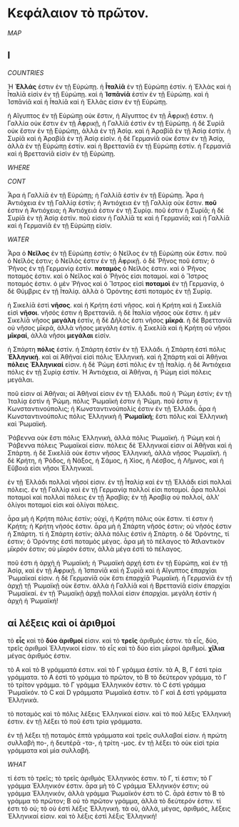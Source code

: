 # Κεφάλαιον τὸ πρῶτον.

$MAP$

## I

$COUNTRIES$

Ἡ **Ἑλλάς** ἐστιν ἐν τῇ Εὐρώπῃ. ἡ **Ῑ̓ταλίᾱ** ἐν τῇ Εὐρώπῃ ἐστίν. ἡ Ἑλλὰς καὶ ἡ Ῑ̓ταλίᾱ εἰσὶν ἐν τῇ Εὐρώπῃ. καὶ ἡ **Ἱσπᾱνίᾱ** ἐστὶν ἐν τῇ Εὐρώπῃ. καὶ ἡ Ἱσπᾱνίᾱ καὶ ἡ Ῑ̓ταλίᾱ καὶ ἡ Ἑλλάς εἰσιν ἐν τῇ Εὐρώπῃ.

ἡ Αἴγυπτος ἐν τῇ Εὐρώπῃ οὐκ ἔστιν, ἡ Αἴγυπτος ἐν τῇ Ᾱ̓φρικῇ ἐστιν. ἡ Γαλλία οὐκ ἔστιν ἐν τῇ Ᾱ̓φρικῇ, ἡ Γαλλίᾱ ἐστὶν ἐν τῇ Εὐρώπῃ. ἡ δὲ Συρίᾱ οὐκ ἔστιν ἐν τῇ Εὐρώπῃ, ἀλλὰ ἐν τῇ Ἀσίᾳ. καὶ ἡ Ἀραβίᾱ ἐν τῇ Ἀσίᾳ ἐστίν. ἡ Συρίᾱ καὶ ἡ Ἀραβίᾱ ἐν τῇ Ἀσίᾳ εἰσίν. ἡ δὲ Γερμανίᾱ οὐκ ἔστιν ἐν τῇ Ἀσίᾳ, ἀλλὰ ἐν τῇ Εὐρώπῃ ἐστίν. καὶ ἡ Βρεττανίᾱ ἐν τῇ Εὐρώπῃ ἐστίν. ἡ Γερμανίᾱ καὶ ἡ Βρεττανίᾱ εἰσὶν ἐν τῇ Εὐρώπῃ.

$WHERE$

$CONT$

Ἆρα ἡ Γαλλίᾱ ἐν τῇ Εὐρώπῃ; ἡ Γαλλίᾱ ἐστὶν ἐν τῇ Εὐρώπῃ. Ἆρα ἡ Ἀντιόχεια ἐν τῇ Γαλλίᾳ ἐστίν; ἡ Ἀντιόχεια ἐν τῇ Γαλλίᾳ οὐκ ἔστιν. **ποῦ** ἐστιν ἡ Ἀντιόχεια; ἡ Ἀντιόχειά ἐστιν ἐν τῇ Συρίᾳ. ποῦ ἐστιν ἡ Συρίᾱ; ἡ δὲ Συρίᾱ ἐν τῇ Ἀσίᾳ ἐστίν. ποῦ εἰσιν ἡ Γαλλίᾱ τε καὶ ἡ Γερμανίᾱ; καὶ ἡ Γαλλίᾱ καὶ ἡ Γερμανίᾱ ἐν τῇ Εὐρώπῃ εἰσίν.

$WATER$

Ἆρα ὁ **Νεῖλος** ἐν τῇ Εὐρώπῃ ἐστίν; ὁ Νεῖλος ἐν τῇ Εὐρώπῃ οὐκ ἔστιν. ποῦ ὁ Νεῖλός ἐστιν; ὁ Νεῖλός ἐστιν ἐν τῇ Ᾱ̓φρικῇ. ὁ δὲ Ῥῆνος ποῦ ἐστιν; ὁ Ῥῆνος ἐν τῇ Γερμανίᾳ ἐστίν. **ποταμὸς** ὁ Νεῖλός ἐστιν. καὶ ὁ Ῥῆνος ποταμός ἐστιν. καὶ ὁ Νεῖλος καὶ ὁ Ῥῆνός εἰσι ποταμοί. καὶ ὁ Ἴστρος ποταμός ἐστιν. ὁ μὲν Ῥῆνος καὶ ὁ Ἴστρος εἰσὶ **ποταμοὶ** ἐν τῇ Γερμανίᾳ, ὁ δὲ Θύμβρις ἐν τῇ Ῑ̓ταλίᾳ. ἀλλὰ ὁ Ὀρόντης ἐστὶ ποταμὸς ἐν τῇ Συρίᾳ.

ἡ Σικελίᾱ ἐστὶ **νῆσος**. καὶ ἡ Κρήτη ἐστὶ νῆσος. καὶ ἡ Κρήτη καὶ ἡ Σικελίᾱ εἰσὶ **νῆσοι**. νῆσός ἐστιν ἡ Βρεττανίᾱ. ἡ δὲ Ῑ̓ταλία νῆσος οὐκ ἔστιν. ἡ μὲν Σικελίᾱ νῆσος **μεγάλη** ἐστίν, ἡ δὲ Δῆλός ἐστι νῆσος **μῑκρά**. ἡ δὲ Βρεττανίᾱ οὐ νῆσος μῑκρά, ἀλλὰ νῆσος μεγάλη ἐστίν. ἡ Σικελίᾱ καὶ ἡ Κρήτη οὐ νῆσοι **μῑκραί**, ἀλλὰ νῆσοι **μεγάλαι** εἰσίν.

ἡ Σπάρτη **πόλις** ἐστίν. ἡ Σπάρτη ἐστὶν ἐν τῇ Ἑλλάδι. ἡ Σπάρτη ἐστὶ πόλις **Ἑλληνική**. καὶ αἱ Ἀθῆναί εἰσὶ πόλις Ἑλληνική. καὶ ἡ Σπάρτη καὶ αἱ Ἀθῆναι **πόλεις** **Ἑλληνικαί** εἰσιν. ἡ δὲ Ῥώμη ἐστὶ πόλις ἐν τῇ Ῑ̓ταλίᾳ. ἡ δὲ Ἀντιόχεια πόλις ἐν τῇ Συρίᾳ ἐστίν. Ἡ Ἀντιόχεια, αἱ Ἀθῆναι, ἡ Ῥώμη εἰσὶ πόλεις μεγάλαι.

ποῦ εἰσιν αἱ Ἀθῆναι; αἱ Ἀθῆναί εἰσιν ἐν τῇ Ἑλλάδι. ποῦ ἡ Ῥώμη ἐστίν; ἐν τῇ Ἰταλίᾳ ἐστὶν ἡ Ῥώμη. πόλις Ῥωμαϊκή ἐστιν ἡ Ῥώμη. ποῦ ἐστιν ἡ Κωνσταντινούπολις; ἡ Κωνσταντινούπολίς ἐστιν ἐν τῇ Ἑλλάδι. ἆρα ἡ Κωνσταντινούπολις πόλις Ἑλληνικὴ ἢ **Ῥωμαϊκή**; ἔστι πόλις καὶ Ἑλληνικὴ καὶ Ῥωμαϊκή.

Ῥάβεννα οὐκ ἔστι πόλις Ἑλληνική, ἀλλὰ πόλις Ῥωμαϊκή. ἡ Ῥώμη καὶ ἡ Ῥάβεννα πόλεις Ῥωμαϊκαί εἰσιν. πόλεις δὲ Ἑλληνικαί εἰσιν αἱ Ἀθῆναι καὶ ἡ Σπάρτη. ἡ δὲ Σικελίᾱ οὐκ ἔστιν νῆσος Ἑλληνική, ἀλλὰ νῆσος Ῥωμαϊκή. ἡ δὲ Κρήτη, ἡ Ῥόδος, ἡ Νάξος, ἡ Σάμος, ἡ Χίος, ἡ Λέσβος, ἡ Λῆμνος, καὶ ἡ Εὔβοιά εἰσι νῆσοι Ἑλληνικαί.

ἐν τῇ Ἑλλάδι πολλαὶ νῆσοί εἰσιν. ἐν τῇ Ῑ̓ταλίᾳ καὶ ἐν τῇ Ἑλλάδι εἰσὶ πολλαὶ πόλεις. ἐν τῇ Γαλλίᾳ καὶ ἐν τῇ Γερμανίᾳ πολλοί εἰσι ποταμοί. ἆρα πολλοὶ ποταμοὶ καὶ πολλαὶ πόλεις ἐν τῇ Ἀραβίᾳ; ἐν τῇ Ἀραβίᾳ οὐ πολλοί, ἀλλ’ ὀλίγοι ποταμοί εἰσι καὶ ὀλίγαι πόλεις.

ἆρα μὴ ἡ Κρήτη πόλις ἐστίν; οὐχί, ἡ Κρήτη πόλις οὐκ ἔστιν. τί ἐστιν ἡ Κρήτη; ἡ Κρήτη νῆσός ἐστιν. ἆρα μὴ ἡ Σπάρτη νῆσός ἐστιν; οὐ νῆσός ἐστιν ἡ Σπάρτη. τί ἡ Σπάρτη ἐστίν; ἀλλὰ πόλις ἐστὶν ἡ Σπάρτη. ὁ δὲ Ὀρόντης, τί ἐστιν; ὁ Ὀρόντης ἐστὶ ποταμὸς μέγας. ἆρα μὴ τὸ πέλαγος τὸ Ἀτλαντικὸν μῑκρόν ἐστιν; οὐ μῑκρόν ἐστιν, ἀλλὰ μέγα ἐστὶ τὸ πέλαγος.

ποῦ ἐστι ἡ ἀρχὴ ἡ Ῥωμαϊκή; ἡ Ῥωμαϊκὴ ἀρχή ἐστι ἐν τῇ Εὐρώπῃ, καὶ ἐν τῇ Ἀσίᾳ, καὶ ἐν τῇ Ᾱ̓φρικῇ. ἡ Ἱσπανίᾱ καὶ ἡ Συρίᾱ καὶ ἡ Αἴγυπτος ἐπαρχίαι Ῥωμαϊκαί εἰσιν. ἡ δὲ Γερμανίᾱ οὐκ ἔστι ἐπαρχίᾱ Ῥωμαϊκή. ἡ Γερμανίᾱ ἐν τῇ ἀρχῇ τῇ Ῥωμαϊκῇ οὐκ ἔστιν. ἀλλὰ ἡ Γαλλίᾱ καὶ ἡ Βρεττανίᾱ εἰσὶν ἐπαρχίαι Ῥωμαϊκαί. ἐν τῇ Ῥωμαϊκῇ ἀρχῇ πολλαί εἰσιν ἐπαρχίαι. μεγάλη ἐστὶν ἡ ἀρχὴ ἡ Ῥωμαϊκή!

## αἱ λέξεις καὶ οἱ ἀριθμοί

τὸ **εἷς** καὶ τὸ **δύο** **ἀριθμοί** εἰσιν. καὶ τὸ **τρεῖς** ἀριθμός ἐστιν. τὰ εἷς, δύο, τρεῖς ἀριθμοὶ Ἑλληνικοί εἰσιν. τὸ εἷς καὶ τὸ δύο εἰσι μῑκροὶ ἀριθμοί. **χῑ́λια** μέγας ἀριθμός ἐστιν.

τὸ Α καὶ τὸ Β γράμματά ἐστιν. καὶ τὸ Γ γράμμα ἐστίν. τὰ Α, Β, Γ ἐστὶ τρία γράμματα. τὸ Α ἐστὶ τὸ γράμμα τὸ πρῶτον, τὸ Β τὸ δεύτερον γράμμα, τὸ Γ τὸ τρίτον γράμμα. τὸ Γ γράμμα Ἑλληνικόν ἐστιν. τὸ C ἐστὶ γράμμα Ῥωμαϊκόν. τὸ C καὶ D γράμματα Ῥωμαϊκά ἐστιν. τὸ Γ καὶ Δ ἐστὶ γράμματα Ἑλληνικά.

τὸ ποταμὸς καὶ τὸ πόλις λέξεις Ἑλληνικαί εἰσιν. καὶ τὸ ποῦ λέξις Ἑλληνική ἐστιν. ἐν τῇ λέξει τὸ ποῦ ἐστι τρία γράμματα.

ἐν τῇ λέξει τῇ ποταμὸς ἑπτὰ γράμματα καὶ τρεῖς συλλαβαί εἰσιν. ἡ πρώτη συλλαβὴ πο-, ἡ δευτέρᾱ -τα-, ἡ τρίτη -μος. ἐν τῇ λέξει τὸ οὐκ εἰσὶ τρία γράμματα καὶ μία συλλαβή.

$WHAT$

τί ἐστι τὸ τρεῖς; τὸ τρεῖς ἀριθμὸς Ἑλληνικός ἐστιν. τὸ Γ, τί ἐστιν; τὸ Γ γράμμα Ἑλληνικόν ἐστιν. ἆρα μὴ τὸ C γράμμα Ἑλληνικόν ἐστιν; οὐ γράμμα Ἑλληνικόν, ἀλλὰ γράμμα Ῥωμαϊκόν ἐστι τὸ C. ἆρά ἐστιν τὸ Β τὸ γράμμα τὸ πρῶτον; Β οὐ τὸ πρῶτον γράμμα, ἀλλὰ τὸ δεύτερόν ἐστιν. τί ἐστι τὸ οὐ; τὸ οὐ ἐστὶ λέξις Ἑλληνική. τὰ οὐ, ἀλλά, μέγας, ἀριθμός, λέξεις Ἑλληνικαί εἰσιν. καὶ τὸ λέξις ἐστὶ λέξις Ἑλληνική!

